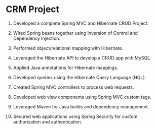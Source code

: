 # CRM Project

1) Developed a complete Spring MVC and Hibernate CRUD Project.

2) Wired Spring beans together using Inversion of Control and Dependency Injection.

3) Performed object/relational mapping with Hibernate.

4) Leveraged the Hibernate API to develop a CRUD app with MySQL.

5) Applied Java annotations for Hibernate mappings.

6) Developed queries using the Hibernate Query Language (HQL).

7) Created Spring MVC controllers to process web requests.

8) Developed web view components using Spring MVC custom tags.

9) Leveraged Maven for Java builds and dependency management.

10) Secured web applications using Spring Security for custom authorization and authentication.
